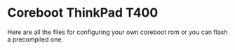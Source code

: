 # Coreboot ThinkPad T400

Here are all the files for configuring your own coreboot rom or you can flash a precompiled one.
